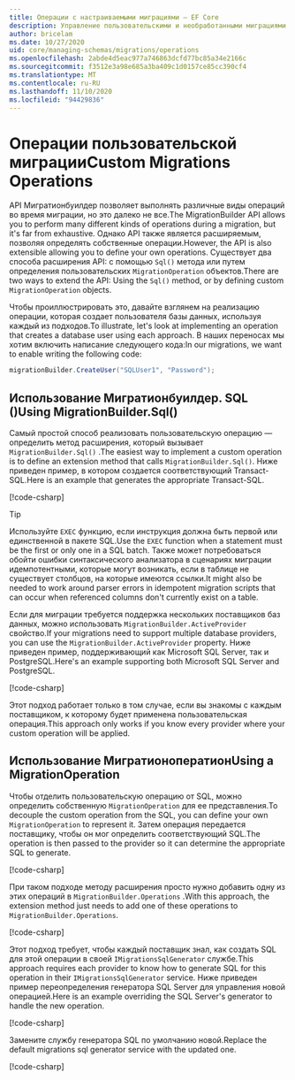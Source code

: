 ```yaml
---
title: Операции с настраиваемыми миграциями — EF Core
description: Управление пользовательскими и необработанными миграциями SQL для управления схемой базы данных с помощью Entity Framework Core
author: bricelam
ms.date: 10/27/2020
uid: core/managing-schemas/migrations/operations
ms.openlocfilehash: 2abde4d5eac977a746863dcfd77bc85a34e2166c
ms.sourcegitcommit: f3512e3a98e685a3ba409c1d0157ce85cc390cf4
ms.translationtype: MT
ms.contentlocale: ru-RU
ms.lasthandoff: 11/10/2020
ms.locfileid: "94429836"
---
```

# <a name="custom-migrations-operations"></a><span data-ttu-id="ff7fa-103">Операции пользовательской миграции</span><span class="sxs-lookup"><span data-stu-id="ff7fa-103">Custom Migrations Operations</span></span>

<span data-ttu-id="ff7fa-104">API Мигратионбуилдер позволяет выполнять различные виды операций во время миграции, но это далеко не все.</span><span class="sxs-lookup"><span data-stu-id="ff7fa-104">The MigrationBuilder API allows you to perform many different kinds of operations during a migration, but it's far from exhaustive.</span></span> <span data-ttu-id="ff7fa-105">Однако API также является расширяемым, позволяя определять собственные операции.</span><span class="sxs-lookup"><span data-stu-id="ff7fa-105">However, the API is also extensible allowing you to define your own operations.</span></span> <span data-ttu-id="ff7fa-106">Существует два способа расширения API: с помощью `Sql()` метода или путем определения пользовательских `MigrationOperation` объектов.</span><span class="sxs-lookup"><span data-stu-id="ff7fa-106">There are two ways to extend the API: Using the `Sql()` method, or by defining custom `MigrationOperation` objects.</span></span>

<span data-ttu-id="ff7fa-107">Чтобы проиллюстрировать это, давайте взглянем на реализацию операции, которая создает пользователя базы данных, используя каждый из подходов.</span><span class="sxs-lookup"><span data-stu-id="ff7fa-107">To illustrate, let's look at implementing an operation that creates a database user using each approach.</span></span> <span data-ttu-id="ff7fa-108">В наших переносах мы хотим включить написание следующего кода:</span><span class="sxs-lookup"><span data-stu-id="ff7fa-108">In our migrations, we want to enable writing the following code:</span></span>

```csharp
migrationBuilder.CreateUser("SQLUser1", "Password");
```

## <a name="using-migrationbuildersql"></a><span data-ttu-id="ff7fa-109">Использование Мигратионбуилдер. SQL ()</span><span class="sxs-lookup"><span data-stu-id="ff7fa-109">Using MigrationBuilder.Sql()</span></span>

<span data-ttu-id="ff7fa-110">Самый простой способ реализовать пользовательскую операцию — определить метод расширения, который вызывает `MigrationBuilder.Sql()` .</span><span class="sxs-lookup"><span data-stu-id="ff7fa-110">The easiest way to implement a custom operation is to define an extension method that calls `MigrationBuilder.Sql()`.</span></span> <span data-ttu-id="ff7fa-111">Ниже приведен пример, в котором создается соответствующий Transact-SQL.</span><span class="sxs-lookup"><span data-stu-id="ff7fa-111">Here is an example that generates the appropriate Transact-SQL.</span></span>

[!code-csharp[](../../../../samples/core/Schemas/Migrations/CustomOperationSql.cs#snippet_CustomOperationSql)]

> [!TIP]
> <span data-ttu-id="ff7fa-112">Используйте `EXEC` функцию, если инструкция должна быть первой или единственной в пакете SQL.</span><span class="sxs-lookup"><span data-stu-id="ff7fa-112">Use the `EXEC` function when a statement must be the first or only one in a SQL batch.</span></span> <span data-ttu-id="ff7fa-113">Также может потребоваться обойти ошибки синтаксического анализатора в сценариях миграции идемпотентными, которые могут возникать, если в таблице не существует столбцов, на которые имеются ссылки.</span><span class="sxs-lookup"><span data-stu-id="ff7fa-113">It might also be needed to work around parser errors in idempotent migration scripts that can occur when referenced columns don't currently exist on a table.</span></span>

<span data-ttu-id="ff7fa-114">Если для миграции требуется поддержка нескольких поставщиков баз данных, можно использовать `MigrationBuilder.ActiveProvider` свойство.</span><span class="sxs-lookup"><span data-stu-id="ff7fa-114">If your migrations need to support multiple database providers, you can use the `MigrationBuilder.ActiveProvider` property.</span></span> <span data-ttu-id="ff7fa-115">Ниже приведен пример, поддерживающий как Microsoft SQL Server, так и PostgreSQL.</span><span class="sxs-lookup"><span data-stu-id="ff7fa-115">Here's an example supporting both Microsoft SQL Server and PostgreSQL.</span></span>

[!code-csharp[](../../../../samples/core/Schemas/Migrations/CustomOperationMultiSql.cs#snippet_CustomOperationMultiSql)]

<span data-ttu-id="ff7fa-116">Этот подход работает только в том случае, если вы знакомы с каждым поставщиком, к которому будет применена пользовательская операция.</span><span class="sxs-lookup"><span data-stu-id="ff7fa-116">This approach only works if you know every provider where your custom operation will be applied.</span></span>

## <a name="using-a-migrationoperation"></a><span data-ttu-id="ff7fa-117">Использование Мигратионоператион</span><span class="sxs-lookup"><span data-stu-id="ff7fa-117">Using a MigrationOperation</span></span>

<span data-ttu-id="ff7fa-118">Чтобы отделить пользовательскую операцию от SQL, можно определить собственную `MigrationOperation` для ее представления.</span><span class="sxs-lookup"><span data-stu-id="ff7fa-118">To decouple the custom operation from the SQL, you can define your own `MigrationOperation` to represent it.</span></span> <span data-ttu-id="ff7fa-119">Затем операция передается поставщику, чтобы он мог определить соответствующий SQL.</span><span class="sxs-lookup"><span data-stu-id="ff7fa-119">The operation is then passed to the provider so it can determine the appropriate SQL to generate.</span></span>

[!code-csharp[](../../../../samples/core/Schemas/Migrations/CustomOperation.cs#snippet_CreateUserOperation)]

<span data-ttu-id="ff7fa-120">При таком подходе методу расширения просто нужно добавить одну из этих операций в `MigrationBuilder.Operations` .</span><span class="sxs-lookup"><span data-stu-id="ff7fa-120">With this approach, the extension method just needs to add one of these operations to `MigrationBuilder.Operations`.</span></span>

[!code-csharp[](../../../../samples/core/Schemas/Migrations/CustomOperation.cs#snippet_MigrationBuilderExtension)]

<span data-ttu-id="ff7fa-121">Этот подход требует, чтобы каждый поставщик знал, как создать SQL для этой операции в своей `IMigrationsSqlGenerator` службе.</span><span class="sxs-lookup"><span data-stu-id="ff7fa-121">This approach requires each provider to know how to generate SQL for this operation in their `IMigrationsSqlGenerator` service.</span></span> <span data-ttu-id="ff7fa-122">Ниже приведен пример переопределения генератора SQL Server для управления новой операцией.</span><span class="sxs-lookup"><span data-stu-id="ff7fa-122">Here is an example overriding the SQL Server's generator to handle the new operation.</span></span>

[!code-csharp[](../../../../samples/core/Schemas/Migrations/CustomOperation.cs#snippet_MigrationsSqlGenerator)]

<span data-ttu-id="ff7fa-123">Замените службу генератора SQL по умолчанию новой.</span><span class="sxs-lookup"><span data-stu-id="ff7fa-123">Replace the default migrations sql generator service with the updated one.</span></span>

[!code-csharp[](../../../../samples/core/Schemas/Migrations/CustomOperation.cs#snippet_OnConfiguring)]
